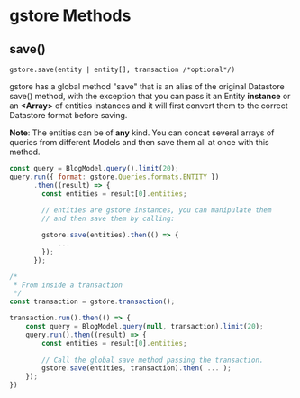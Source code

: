 # gstore Methods

## save()

`gstore.save(entity | entity[], transaction /*optional*/)`

gstore has a global method "save" that is an alias of the original Datastore save() method, with the exception that you can pass it an Entity **instance** or an **\<Array\>** of entities instances and it will first convert them to the correct Datastore format before saving.  

**Note**: The entities can be of **any** kind. You can concat several arrays of queries from different Models and then save them all at once with this method.

```js
const query = BlogModel.query().limit(20);
query.run({ format: gstore.Queries.formats.ENTITY })
	  .then((result) => {
	  	const entities = result[0].entities;
	  	
	  	// entities are gstore instances, you can manipulate them
	  	// and then save them by calling:

	  	gstore.save(entities).then(() => {
	  		...
	  	});
	  });

/*
 * From inside a transaction
 */
const transaction = gstore.transaction();

transaction.run().then(() => {
	const query = BlogModel.query(null, transaction).limit(20);
	query.run().then((result) => {
		const entities = result[0].entities;
		
		// Call the global save method passing the transaction.
		gstore.save(entities, transaction).then( ... );
	});
})

```

